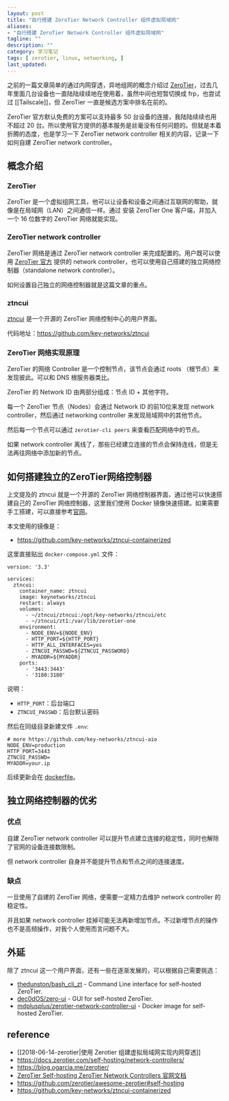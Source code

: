 ```yaml
---
layout: post
title: "自行搭建 ZeroTier Network Controller 组件虚拟局域网"
aliases: 
- "自行搭建 ZeroTier Network Controller 组件虚拟局域网"
tagline: ""
description: ""
category: 学习笔记
tags: [ zerotier, linux, networking, ]
last_updated:
---
```


之前的一篇文章简单的通过内网穿透，异地组网的概念介绍过 [ZeroTier](/post/2018/06/zerotier.html)，过去几年里面几台设备也一直陆陆续续地在使用着，虽然中间也短暂切换成 frp，也尝试过 [[Tailscale]]，但 ZeroTier 一直是候选方案中排名在前的。

ZeroTier 官方默认免费的方案可以支持最多 50 台设备的连接，我陆陆续续也用不超过 20 台。所以使用官方提供的基本服务是丝毫没有任何问题的。但就是本着折腾的态度，也是学习一下 ZeroTier network controller 相关的内容，记录一下如何自建 ZeroTier network controller。

## 概念介绍

### ZeroTier
ZeroTier 是一个虚拟组网工具，他可以让设备和设备之间通过互联网的帮助，就像是在局域网（LAN）之间通信一样。通过 安装 ZeroTier One 客户端，并加入一个 16 位数字的 ZeroTier 网络就能实现。

### ZeroTier network controller
ZeroTier 网络是通过 ZeroTier network controller 来完成配置的。用户既可以使用 [ZeroTier 官方](https://my.zerotier.com/) 提供的 network controller，也可以使用自己搭建的独立网络控制器（standalone network controller）。


如何设置自己独立的网络控制器就是这篇文章的重点。

### ztncui
[ztncui](https://key-networks.com/ztncui/) 是一个开源的 ZeroTier 网络控制中心的用户界面。

代码地址：<https://github.com/key-networks/ztncui>

### ZeroTier 网络实现原理
ZeroTier 的网络 Controller 是一个控制节点，该节点会通过 roots （根节点）来发现彼此。可以和 DNS 根服务器类比。

ZeroTier 的 Network ID 由两部分组成：节点 ID + 其他字符。

每一个 ZeroTier 节点（Nodes）会通过 Network ID 的前10位来发现 network controller，然后通过 networking controller 来发现局域网中的其他节点。

然后每一个节点可以通过 `zerotier-cli peers` 来查看匹配网络中的节点。

如果 network controller 离线了，那些已经建立连接的节点会保持连线，但是无法再往网络中添加新的节点。

## 如何搭建独立的ZeroTier网络控制器
上文提及的 ztncui 就是一个开源的 ZeroTier 网络控制器界面，通过他可以快速搭建自己的 ZeroTier 网络控制器，这里我们使用 Docker 镜像快速搭建。如果需要手工搭建，可以直接参考[官网](https://key-networks.com/ztncui/)。

本文使用的镜像是：

- <https://github.com/key-networks/ztncui-containerized>

这里直接贴出 `docker-compose.yml` 文件：

```
version: '3.3'

services:
  ztncui:
    container_name: ztncui
    image: keynetworks/ztncui
    restart: always
    volumes:
      - ~/ztncui/ztncui:/opt/key-networks/ztncui/etc
      - ~/ztncui/zt1:/var/lib/zerotier-one
    environment:
      - NODE_ENV=${NODE_ENV}
      - HTTP_PORT=${HTTP_PORT}
      - HTTP_ALL_INTERFACES=yes
      - ZTNCUI_PASSWD=${ZTNCUI_PASSWORD}
      - MYADDR=${MYADDR}
    ports:
      - '3443:3443'
      - '3180:3180'
```

说明：

- `HTTP_PORT`：后台端口
- `ZTNCUI_PASSWD`：后台默认密码

然后在同级目录新建文件 `.env`:

```
# more https://github.com/key-networks/ztncui-aio
NODE_ENV=production
HTTP_PORT=3443
ZTNCUI_PASSWD=
MYADDR=your.ip
```

后续更新会在 [dockerfile](https://github.com/einverne/dockerfile)。

## 独立网络控制器的优劣

### 优点
自建 ZeroTier network controller 可以提升节点建立连接的稳定性，同时也解除了官网的设备连接数限制。

但 network controller 自身并不能提升节点和节点之间的连接速度。


### 缺点
一旦使用了自建的 ZeroTier 网络，便需要一定精力去维护 network controller 的稳定性。

并且如果 network controller 挂掉可能无法再新增加节点。不过新增节点的操作也不是高频操作，对我个人使用而言问题不大。

## 外延

除了 ztncui 这一个用户界面，还有一些在逐渐发展的，可以根据自己需要挑选：

- [thedunston/bash_cli_zt](https://github.com/thedunston/bash_cli_zt) - Command Line interface for self-hosted ZeroTier.
-  [dec0dOS/zero-ui](https://github.com/dec0dOS/zero-ui) - GUI for self-hosted ZeroTier.
-  [mdplusplus/zerotier-network-controller-ui](https://hub.docker.com/r/mdplusplus/zerotier-network-controller-ui) - Docker image for self-hosted ZeroTier.


## reference

- [[2018-06-14-zerotier|使用 Zerotier 组建虚拟局域网实现内网穿透]]
- <https://docs.zerotier.com/self-hosting/network-controllers/>
- <https://blog.ogarcia.me/zerotier/>
- [ZeroTier Self-hosting ZeroTier Network Controllers 官网文档](https://docs.zerotier.com/self-hosting/network-controllers/)
- <https://github.com/zerotier/awesome-zerotier#self-hosting>
- <https://github.com/key-networks/ztncui-containerized>